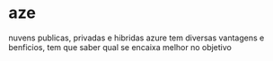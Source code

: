 # aze
nuvens publicas, privadas e hibridas
azure tem diversas vantagens e benficios, tem que saber qual se encaixa melhor no objetivo
